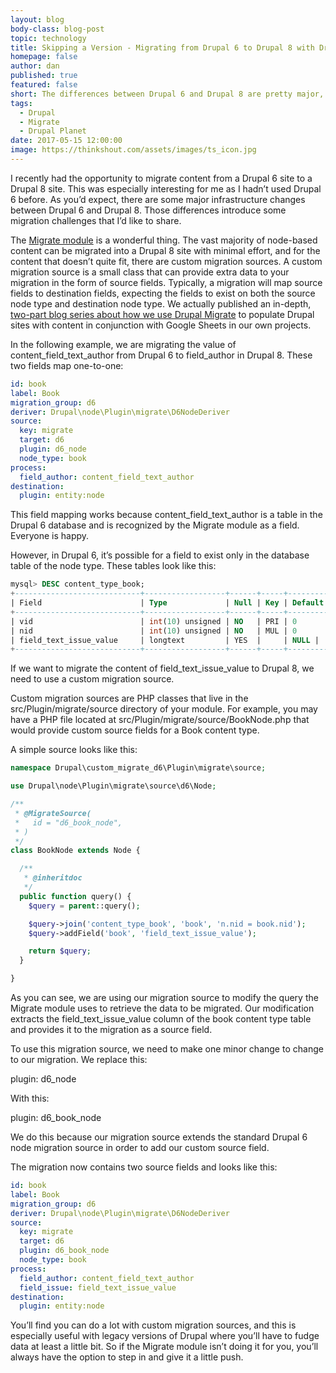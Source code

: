```yaml
---
layout: blog
body-class: blog-post
topic: technology
title: Skipping a Version - Migrating from Drupal 6 to Drupal 8 with Drupal Migrate
homepage: false
author: dan
published: true
featured: false
short: The differences between Drupal 6 and Drupal 8 are pretty major, but thankfully, making the jump is singificantly easier with Drupal Migrate.
tags:
  - Drupal
  - Migrate
  - Drupal Planet
date: 2017-05-15 12:00:00
image: https://thinkshout.com/assets/images/ts_icon.jpg
---
```

I recently had the opportunity to migrate content from a Drupal 6 site to a Drupal 8 site. This was especially interesting for me as I hadn’t used Drupal 6 before. As you’d expect, there are some major infrastructure changes between Drupal 6 and Drupal 8. Those differences introduce some migration challenges that I’d like to share.

The [Migrate module](https://www.drupal.org/project/migrate) is a wonderful thing.  The vast majority of node-based content can be migrated into a Drupal 8 site with minimal effort, and for the content that doesn’t quite fit, there are custom migration sources. A custom migration source is a small class that can provide extra data to your migration in the form of source fields. Typically, a migration will map source fields to destination fields, expecting the fields to exist on both the source node type and destination node type. We actually published an in-depth, [two-part blog series about how we use Drupal Migrate](https://thinkshout.com/blog/2017/01/using-google-docs-and-migrate-to-populate-your-drupal-site-part-1/) to populate Drupal sites with content in conjunction with Google Sheets in our own projects. 

In the following example, we are migrating the value of content_field_text_author from Drupal 6 to field_author in Drupal 8. These two fields map one-to-one:

```yaml
id: book
label: Book
migration_group: d6
deriver: Drupal\node\Plugin\migrate\D6NodeDeriver
source:
  key: migrate
  target: d6
  plugin: d6_node
  node_type: book
process:
  field_author: content_field_text_author
destination:
  plugin: entity:node
  ```

This field mapping works because content_field_text_author is a table in the Drupal 6 database and is recognized by the Migrate module as a field. Everyone is happy.

However, in Drupal 6, it’s possible for a field to exist only in the database table of the node type. These tables look like this:

```sql
mysql> DESC content_type_book;
+----------------------------+------------------+------+-----+---------+-------+
| Field                      | Type             | Null | Key | Default | Extra  |
+----------------------------+------------------+------+-----+---------+-------+
| vid                        | int(10) unsigned | NO   | PRI | 0             |   |
| nid                        | int(10) unsigned | NO   | MUL | 0           |   |
| field_text_issue_value     | longtext         | YES  |     | NULL |   |
+----------------------------+------------------+------+-----+---------+-------+
```

If we want to migrate the content of field_text_issue_value to Drupal 8, we need to use a custom migration source.

Custom migration sources are PHP classes that live in the src/Plugin/migrate/source directory of your module. For example, you may have a PHP file located at src/Plugin/migrate/source/BookNode.php that would provide custom source fields for a Book content type.

A simple source looks like this:

```php
namespace Drupal\custom_migrate_d6\Plugin\migrate\source;

use Drupal\node\Plugin\migrate\source\d6\Node;

/**
 * @MigrateSource(
 *   id = "d6_book_node",
 * )
 */
class BookNode extends Node {

  /**
   * @inheritdoc
   */
  public function query() {
    $query = parent::query();

    $query->join('content_type_book', 'book', 'n.nid = book.nid');
    $query->addField('book', 'field_text_issue_value');

    return $query;
  }

}
```
As you can see, we are using our migration source to modify the query the Migrate module uses to retrieve the data to be migrated. Our modification extracts the field_text_issue_value column of the book content type table and provides it to the migration as a source field.

To use this migration source, we need to make one minor change to change to our migration. We replace this:

plugin: d6_node

With this:

plugin: d6_book_node

We do this because our migration source extends the standard Drupal 6 node migration source in order to add our custom source field.

The migration now contains two source fields and looks like this:

```yaml
id: book
label: Book
migration_group: d6
deriver: Drupal\node\Plugin\migrate\D6NodeDeriver
source:
  key: migrate
  target: d6
  plugin: d6_book_node
  node_type: book
process:
  field_author: content_field_text_author
  field_issue: field_text_issue_value
destination:
  plugin: entity:node
 ```

You’ll find you can do a lot with custom migration sources, and this is especially useful with legacy versions of Drupal where you’ll have to fudge data at least a little bit. So if the Migrate module isn’t doing it for you, you’ll always have the option to step in and give it a little push.
